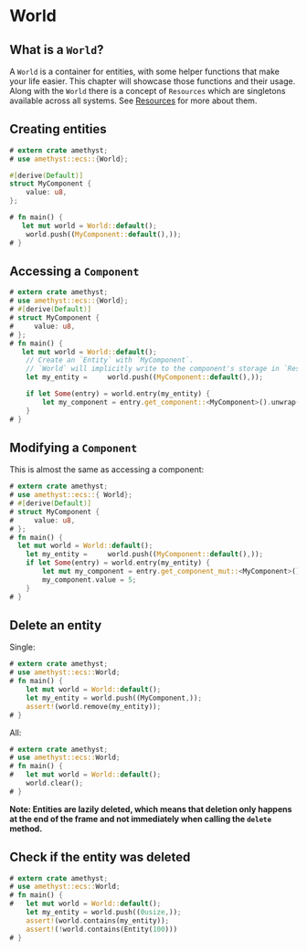 # World

## What is a `World`?

A `World` is a container for entities, with some helper functions that make your life easier.
This chapter will showcase those functions and their usage.  Along with the `World` there is a concept of `Resources` which
are singletons available across all systems.  See [Resources][res] for more about them.

## Creating entities

```rust
# extern crate amethyst;
# use amethyst::ecs::{World};

#[derive(Default)]
struct MyComponent {
    value: u8,
};

# fn main() {
   let mut world = World::default();
    world.push((MyComponent::default(),));
# }
```

## Accessing a `Component`

```rust
# extern crate amethyst;
# use amethyst::ecs::{World};
# #[derive(Default)]
# struct MyComponent {
#     value: u8,
# };
# fn main() {
   let mut world = World::default();
    // Create an `Entity` with `MyComponent`.
    // `World` will implicitly write to the component's storage in `Resources`.
    let my_entity =     world.push((MyComponent::default(),));

    if let Some(entry) = world.entry(my_entity) {
        let my_component = entry.get_component::<MyComponent>().unwrap();
    }
# }
```

## Modifying a `Component`

This is almost the same as accessing a component:

```rust
# extern crate amethyst;
# use amethyst::ecs::{ World};
# #[derive(Default)]
# struct MyComponent {
#     value: u8,
# };
# fn main() {
  let mut world = World::default();
    let my_entity =     world.push((MyComponent::default(),));
    if let Some(entry) = world.entry(my_entity) {
        let mut my_component = entry.get_component_mut::<MyComponent>().unwrap();
        my_component.value = 5;
    }
# }
```

## Delete an entity

Single:

```rust
# extern crate amethyst;
# use amethyst::ecs::World;
# fn main() {
    let mut world = World::default();
    let my_entity = world.push((MyComponent,));
    assert!(world.remove(my_entity));
# }
```

All:

```rust
# extern crate amethyst;
# use amethyst::ecs::World;
# fn main() {
#   let mut world = World::default();
    world.clear();
# }
```

__Note: Entities are lazily deleted, which means that deletion only happens at the end of the frame and not immediately when calling the `delete` method.__

## Check if the entity was deleted

```rust
# extern crate amethyst;
# use amethyst::ecs::World;
# fn main() {
#   let mut world = World::default();
    let my_entity = world.push((0usize,));
    assert!(world.contains(my_entity));
    assert!(!world.contains(Entity(100)))
# }
```

[res]: ./resource.html
